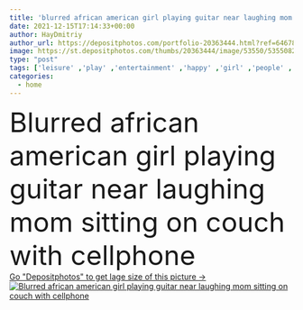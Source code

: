 ```yaml
---
title: 'blurred african american girl playing guitar near laughing mom sitting on couch with cellphone'
date: 2021-12-15T17:14:33+00:00
author: HayDmitriy
author_url: https://depositphotos.com/portfolio-20363444.html?ref=64678756
image: https://st.depositphotos.com/thumbs/20363444/image/53550/535508218/api_thumb_450.jpg?forcejpeg=true
type: "post"
tags: ['leisure' ,'play' ,'entertainment' ,'happy' ,'girl' ,'people' ,'cheerful' ,'plant' ,'hobby' ,'child' ,'family' ,'teenager' ,'technology' ,'kid' ,'emotion' ,'blur' ,'home' ,'woman' ,'cellphone' ,'device' ,'joyful' ,'together' ,'indoors' ,'daughter' ,'casual' ,'teen' ,'positive' ,'pleased' ,'laugh' ,'mother' ,'parent' ,'excited' ,'adolescent' ,'mom' ,'relationship' ,'smartphone' ,'motherhood' ,'girlhood' ,'copy space' ,'Mobile Phone' ,'black woman' ,'african american' ,'musical instrument' ,'acoustic guitar' ,'spending time' ,'black girl' ]
categories: 
  - home
---
```

<div aling="center">
            <font size="60"> Blurred african american girl playing guitar near laughing mom sitting on couch with cellphone</font>   
</div>
<div>
    <a href='https://depositphotos.com/535508218/stock-photo-blurred-african-american-girl-playing.html?ref=64678756' target=_blank > Go "Depositphotos" to get lage size of this picture ->
        <img href='https://depositphotos.com/535508218/stock-photo-blurred-african-american-girl-playing.html?ref=64678756' src='https://st.depositphotos.com/20363444/53550/i/950/depositphotos_535508218-stock-photo-blurred-african-american-girl-playing.jpg?forcejpeg=true' alt='Blurred african american girl playing guitar near laughing mom sitting on couch with cellphone' >
    </a>
</div>
